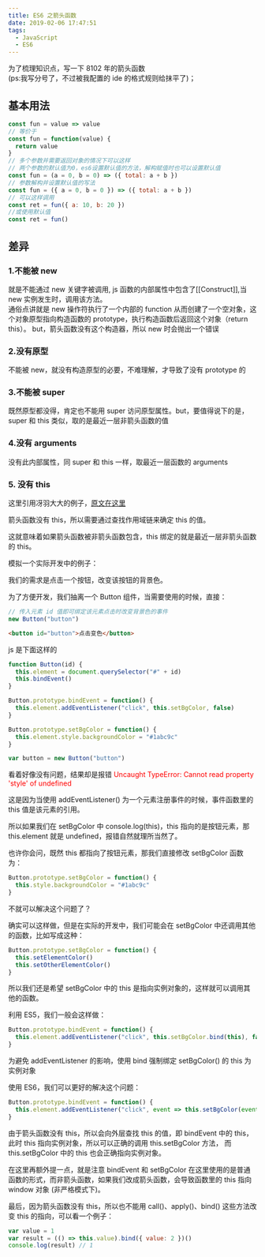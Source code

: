 ```yaml
---
title: ES6 之箭头函数
date: 2019-02-06 17:47:51
tags:
  - JavaScript
  - ES6
---
```


为了梳理知识点，写一下 8102 年的箭头函数  
(ps:我写分号了，不过被我配置的 ide 的格式规则给抹平了)；

<!--more-->

## 基本用法

```js
const fun = value => value
// 等价于
const fun = function(value) {
  return value
}
// 多个参数并需要返回对象的情况下可以这样
// 两个参数的默认值为0，es6设置默认值的方法，解构赋值时也可以设置默认值
const fun = (a = 0, b = 0) => ({ total: a + b })
// 参数解构并设置默认值的写法
const fun = ({ a = 0, b = 0 }) => ({ total: a + b })
// 可以这样调用
const ret = fun({ a: 10, b: 20 })
//或使用默认值
const ret = fun()
```

## 差异

### 1.不能被 new

就是不能通过 new 关键字被调用, js 函数的内部属性中包含了[[Construct]],当 new 实例发生时，调用该方法。  
通俗点讲就是 new 操作符执行了一个内部的 function 从而创建了一个空对象，这个对象原型指向构造函数的 prototype，执行构造函数后返回这个对象（return this）。
but，箭头函数没有这个构造器，所以 new 时会抛出一个错误

### 2.没有原型

不能被 new，就没有构造原型的必要，不难理解，才导致了没有 prototype 的

### 3.不能被 super

既然原型都没得，肯定也不能用 super 访问原型属性。but，要值得说下的是，super 和 this 类似，取的是最近一层非箭头函数的值

### 4.没有 arguments

没有此内部属性，同 super 和 this 一样，取最近一层函数的 arguments

### 5. <b>没有 this</b>

这里引用冴羽大大的例子，[原文在这里](https://juejin.im/post/5b14d0b4f265da6e60393680)

箭头函数没有 this，所以需要通过查找作用域链来确定 this 的值。

这就意味着如果箭头函数被非箭头函数包含，this 绑定的就是最近一层非箭头函数的 this。

模拟一个实际开发中的例子：

我们的需求是点击一个按钮，改变该按钮的背景色。

为了方便开发，我们抽离一个 Button 组件，当需要使用的时候，直接：

```js
// 传入元素 id 值即可绑定该元素点击时改变背景色的事件
new Button("button")
```

```html
<button id="button">点击变色</button>
```

js 是下面这样的

```js
function Button(id) {
  this.element = document.querySelector("#" + id)
  this.bindEvent()
}

Button.prototype.bindEvent = function() {
  this.element.addEventListener("click", this.setBgColor, false)
}

Button.prototype.setBgColor = function() {
  this.element.style.backgroundColor = "#1abc9c"
}

var button = new Button("button")
```

看着好像没有问题，结果却是报错 <font color="red">Uncaught TypeError: Cannot read property 'style' of undefined</font>

这是因为当使用 addEventListener() 为一个元素注册事件的时候，事件函数里的 this 值是该元素的引用。

所以如果我们在 setBgColor 中 console.log(this)，this 指向的是按钮元素，那 this.element 就是 undefined，报错自然就理所当然了。

也许你会问，既然 this 都指向了按钮元素，那我们直接修改 setBgColor 函数为：

```js
Button.prototype.setBgColor = function() {
  this.style.backgroundColor = "#1abc9c"
}
```

不就可以解决这个问题了？

确实可以这样做，但是在实际的开发中，我们可能会在 setBgColor 中还调用其他的函数，比如写成这种：

```js
Button.prototype.setBgColor = function() {
  this.setElementColor()
  this.setOtherElementColor()
}
```

所以我们还是希望 setBgColor 中的 this 是指向实例对象的，这样就可以调用其他的函数。

利用 ES5，我们一般会这样做：

```js
Button.prototype.bindEvent = function() {
  this.element.addEventListener("click", this.setBgColor.bind(this), false)
}
```

为避免 addEventListener 的影响，使用 bind 强制绑定 setBgColor() 的 this 为实例对象

使用 ES6，我们可以更好的解决这个问题：

```js
Button.prototype.bindEvent = function() {
  this.element.addEventListener("click", event => this.setBgColor(event), false)
}
```

由于箭头函数没有 this，所以会向外层查找 this 的值，即 bindEvent 中的 this，此时 this 指向实例对象，所以可以正确的调用 this.setBgColor 方法， 而 this.setBgColor 中的 this 也会正确指向实例对象。

在这里再额外提一点，就是注意 bindEvent 和 setBgColor 在这里使用的是普通函数的形式，而非箭头函数，如果我们改成箭头函数，会导致函数里的 this 指向 window 对象 (非严格模式下)。

最后，因为箭头函数没有 this，所以也不能用 call()、apply()、bind() 这些方法改变 this 的指向，可以看一个例子：

```js
var value = 1
var result = (() => this.value).bind({ value: 2 })()
console.log(result) // 1
```
